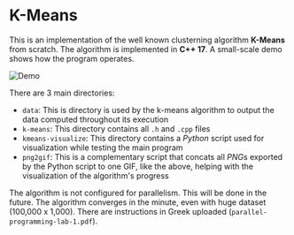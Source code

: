# K-Means
This is an implementation of the well known clusterning algorithm **K-Means** from scratch. The algorithm is implemented in **C++ 17**. A small-scale demo shows how the program operates.

![Demo](https://raw.githubusercontent.com/andreasceid/k-means/master/kmeans.gif?token=AKD4DVB5OIZQUOAJ5WJ4QN27YO4VY)

There are 3 main directories:
* `data`: This is directory is used by the k-means algorithm to output the data computed throughout its execution
* `k-means`: This directory contains all `.h` and `.cpp` files
* `kmeans-visualize`: This directory contains a *Python* script used for visualization while testing the main program
* `png2gif`: This is a complementary script that concats all *PNG*s exported by the Python script to one GIF, like the above, helping with the visualization of the algorithm's progress

The algorithm is not configured for parallelism. This will be done in the future. The algorithm converges in the minute, even with huge dataset (100,000 x 1,000). There are instructions in Greek uploaded (`parallel-programming-lab-1.pdf`).
